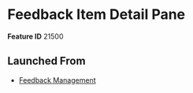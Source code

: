# Feedback Item Detail Pane

**Feature ID** 21500

## Launched From

- [Feedback Management](Feedback%20Management.md)











































































